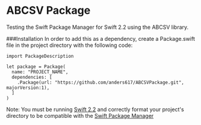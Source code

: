 # ABCSV Package
Testing the Swift Package Manager for Swift 2.2 using the ABCSV library.

###Installation
In order to add this as a dependency, create a Package.swift file in the project directory with the following code:

    import PackageDescription
    
    let package = Package(
      name: "PROJECT_NAME",
      dependencies: [
        .Package(url: "https://github.com/anders617/ABCSVPackage.git", majorVersion:1),
      ]
    )

Note: You must be running [Swift 2.2](https://swift.org/download/) and correctly format your project's directory to be compatible with the [Swift Package Manager](https://swift.org/package-manager/#conceptual-overview)
